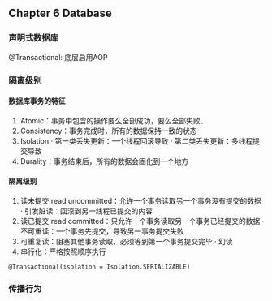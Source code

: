## Chapter 6 Database

### 声明式数据库
@Transactional: 底层启用AOP

### 隔离级别
#### 数据库事务的特征
1. Atomic：事务中包含的操作要么全部成功，要么全部失败、
2. Consistency：事务完成时，所有的数据保持一致的状态
3. Isolation
· 第一类丢失更新：一个线程回滚导致
· 第二类丢失更新：多线程提交导致
4. Durality：事务结束后，所有的数据会固化到一个地方

#### 隔离级别
1. 读未提交 read uncommitted：允许一个事务读取另一个事务没有提交的数据
· 引发脏读：回滚到另一线程已提交的内容
2. 读已提交 read committed：只允许一个事务读取另一个事务已经提交的数据
· 不可重读：一个事务先提交，导致另一事务提交失败
3. 可重复读：阻塞其他事务读取，必须等到第一个事务提交完毕
· 幻读
4. 串行化：严格按照顺序执行

``` {java}
@Transactional(isolation = Isolation.SERIALIZABLE)
```

### 传播行为






